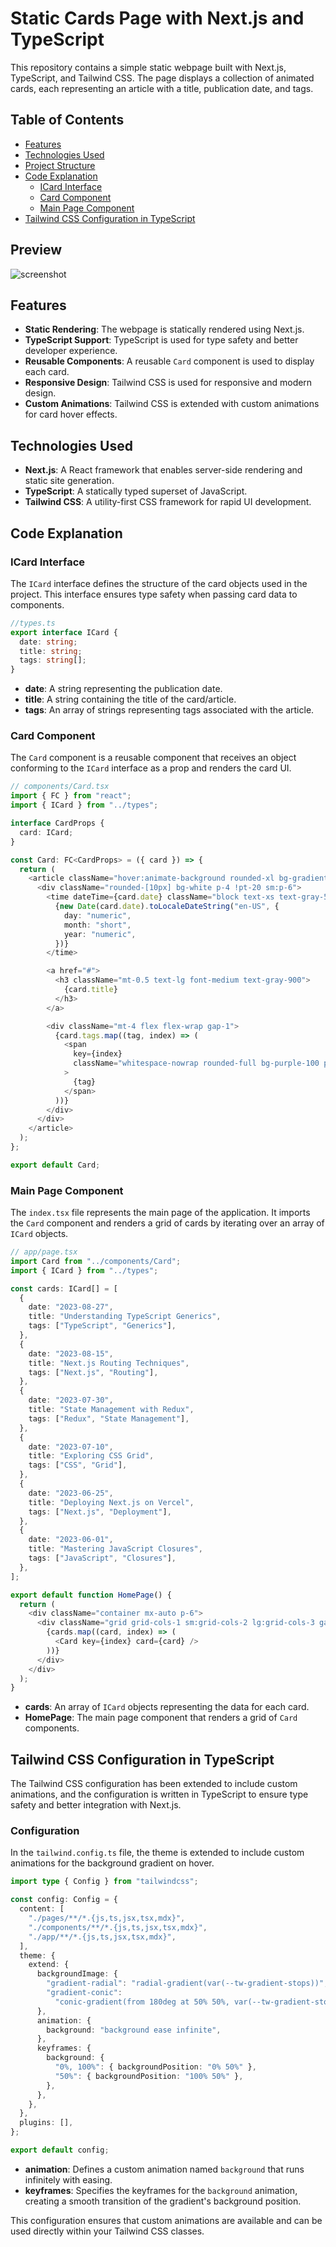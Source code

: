 # Static Cards Page with Next.js and TypeScript

This repository contains a simple static webpage built with Next.js, TypeScript, and Tailwind CSS. The page displays a collection of animated cards, each representing an article with a title, publication date, and tags.

## Table of Contents

- [Features](#features)
- [Technologies Used](#technologies-used)
- [Project Structure](#project-structure)
- [Code Explanation](#code-explanation)
  - [ICard Interface](#icard-interface)
  - [Card Component](#card-component)
  - [Main Page Component](#main-page-component)
- [Tailwind CSS Configuration in TypeScript](#tailwind-css-configuration-in-typescript)

## Preview

![screenshot](./public/screenshot.png)

## Features

- **Static Rendering**: The webpage is statically rendered using Next.js.
- **TypeScript Support**: TypeScript is used for type safety and better developer experience.
- **Reusable Components**: A reusable `Card` component is used to display each card.
- **Responsive Design**: Tailwind CSS is used for responsive and modern design.
- **Custom Animations**: Tailwind CSS is extended with custom animations for card hover effects.

## Technologies Used

- **Next.js**: A React framework that enables server-side rendering and static site generation.
- **TypeScript**: A statically typed superset of JavaScript.
- **Tailwind CSS**: A utility-first CSS framework for rapid UI development.

## Code Explanation

### ICard Interface

The `ICard` interface defines the structure of the card objects used in the project. This interface ensures type safety when passing card data to components.

```ts
//types.ts
export interface ICard {
  date: string;
  title: string;
  tags: string[];
}
```

- **date**: A string representing the publication date.
- **title**: A string containing the title of the card/article.
- **tags**: An array of strings representing tags associated with the article.

### Card Component

The `Card` component is a reusable component that receives an object conforming to the `ICard` interface as a prop and renders the card UI.

```ts
// components/Card.tsx
import { FC } from "react";
import { ICard } from "../types";

interface CardProps {
  card: ICard;
}

const Card: FC<CardProps> = ({ card }) => {
  return (
    <article className="hover:animate-background rounded-xl bg-gradient-to-r from-green-300 via-blue-500 to-purple-600 p-0.5 shadow-xl transition hover:bg-[length:400%_400%] hover:shadow-sm hover:[animation-duration:_4s]">
      <div className="rounded-[10px] bg-white p-4 !pt-20 sm:p-6">
        <time dateTime={card.date} className="block text-xs text-gray-500">
          {new Date(card.date).toLocaleDateString("en-US", {
            day: "numeric",
            month: "short",
            year: "numeric",
          })}
        </time>

        <a href="#">
          <h3 className="mt-0.5 text-lg font-medium text-gray-900">
            {card.title}
          </h3>
        </a>

        <div className="mt-4 flex flex-wrap gap-1">
          {card.tags.map((tag, index) => (
            <span
              key={index}
              className="whitespace-nowrap rounded-full bg-purple-100 px-2.5 py-0.5 text-xs text-purple-600"
            >
              {tag}
            </span>
          ))}
        </div>
      </div>
    </article>
  );
};

export default Card;
```

### Main Page Component

The `index.tsx` file represents the main page of the application. It imports the `Card` component and renders a grid of cards by iterating over an array of `ICard` objects.

```ts
// app/page.tsx
import Card from "../components/Card";
import { ICard } from "../types";

const cards: ICard[] = [
  {
    date: "2023-08-27",
    title: "Understanding TypeScript Generics",
    tags: ["TypeScript", "Generics"],
  },
  {
    date: "2023-08-15",
    title: "Next.js Routing Techniques",
    tags: ["Next.js", "Routing"],
  },
  {
    date: "2023-07-30",
    title: "State Management with Redux",
    tags: ["Redux", "State Management"],
  },
  {
    date: "2023-07-10",
    title: "Exploring CSS Grid",
    tags: ["CSS", "Grid"],
  },
  {
    date: "2023-06-25",
    title: "Deploying Next.js on Vercel",
    tags: ["Next.js", "Deployment"],
  },
  {
    date: "2023-06-01",
    title: "Mastering JavaScript Closures",
    tags: ["JavaScript", "Closures"],
  },
];

export default function HomePage() {
  return (
    <div className="container mx-auto p-6">
      <div className="grid grid-cols-1 sm:grid-cols-2 lg:grid-cols-3 gap-6">
        {cards.map((card, index) => (
          <Card key={index} card={card} />
        ))}
      </div>
    </div>
  );
}
```

- **cards**: An array of `ICard` objects representing the data for each card.
- **HomePage**: The main page component that renders a grid of `Card` components.

## Tailwind CSS Configuration in TypeScript

The Tailwind CSS configuration has been extended to include custom animations, and the configuration is written in TypeScript to ensure type safety and better integration with Next.js.

### Configuration

In the `tailwind.config.ts` file, the theme is extended to include custom animations for the background gradient on hover.

```ts
import type { Config } from "tailwindcss";

const config: Config = {
  content: [
    "./pages/**/*.{js,ts,jsx,tsx,mdx}",
    "./components/**/*.{js,ts,jsx,tsx,mdx}",
    "./app/**/*.{js,ts,jsx,tsx,mdx}",
  ],
  theme: {
    extend: {
      backgroundImage: {
        "gradient-radial": "radial-gradient(var(--tw-gradient-stops))",
        "gradient-conic":
          "conic-gradient(from 180deg at 50% 50%, var(--tw-gradient-stops))",
      },
      animation: {
        background: "background ease infinite",
      },
      keyframes: {
        background: {
          "0%, 100%": { backgroundPosition: "0% 50%" },
          "50%": { backgroundPosition: "100% 50%" },
        },
      },
    },
  },
  plugins: [],
};

export default config;
```

- **animation**: Defines a custom animation named `background` that runs infinitely with easing.
- **keyframes**: Specifies the keyframes for the `background` animation, creating a smooth transition of the gradient's background position.

This configuration ensures that custom animations are available and can be used directly within your Tailwind CSS classes.
